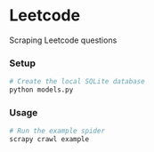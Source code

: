 # Leetcode

Scraping Leetcode questions


### Setup

```bash
# Create the local SQLite database
python models.py
```


### Usage

```bash
# Run the example spider
scrapy crawl example
```
